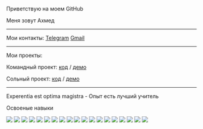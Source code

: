 Приветствую на моем GitHub 

Меня зовут Ахмед
<hr/>

Мои контакты: [Telegram](https://t.me/Desert_Viper) [Gmail](Germes955@gmail.com)
<hr/>
Мои проекты:

Командный проект: 
[код](https://github.com/MarciusCoreolan/courses) / [демо](https://courses01.herokuapp.com)

Сольный проект:
[код](https://github.com/MarciusCoreolan/social_network) / [демо]()

<hr/>

Experentia est optima magistra - Опыт есть лучший учитель

Освоеные навыки

<img src="https://camo.githubusercontent.com/d1aed24926bf4fa8da6c4b1036cc2f16046a1a7e43243edc65ec2f77bc29f54c/68747470733a2f2f696d672e736869656c64732e696f2f62616467652f2d48544d4c352d3332363961383f7374796c653d666f722d7468652d6261646765266c6f676f3d48544d4c35266c6f676f436f6c6f723d"/> <img src="https://camo.githubusercontent.com/2fc416c6da1a60389de0c0a8b2800572733edbd60defea74fbaf05830ec2770f/68747470733a2f2f696d672e736869656c64732e696f2f62616467652f2d4353532d626c75653f7374796c653d666f722d7468652d6261646765266c6f676f3d48544d4c35266c6f676f436f6c6f723d7768697465"/>
<img src="https://camo.githubusercontent.com/8648a0260432e0fd8db29d746701df764706514a806524244419a313e046e8e9/68747470733a2f2f696d672e736869656c64732e696f2f62616467652f2d4a6176615363726970742d79656c6c6f773f7374796c653d666f722d7468652d6261646765266c6f676f3d4a617661536372697074266c6f676f436f6c6f723d7768697465"/> <img src="https://camo.githubusercontent.com/7f4931495ba3a8b88b75935ec00486ccb40d30b8d613829df0bdf86eaf2d8abb/68747470733a2f2f696d672e736869656c64732e696f2f62616467652f2d4e6f64656a732d3433383533643f7374796c653d666f722d7468652d6261646765266c6f676f3d4e6f64652e6a73266c6f676f436f6c6f723d7768697465"/>
<img src="https://camo.githubusercontent.com/771617f2eac4ed5bc7d9ae680e4edafef9ba31bbb4d0d30ea21cf944dfa62a81/68747470733a2f2f696d672e736869656c64732e696f2f62616467652f2d52656163742d3435623864383f7374796c653d666f722d7468652d6261646765266c6f676f3d7265616374266c6f676f436f6c6f723d7768697465"/> <img src="https://camo.githubusercontent.com/b740e23fecd51e6f8f052f4e9476bab70d99342c9c4e7f7846c7ad76761eedc9/68747470733a2f2f696d672e736869656c64732e696f2f62616467652f2d52656475782d3433303039383f7374796c653d666f722d7468652d6261646765266c6f676f3d7265647578266c6f676f436f6c6f723d7768697465"/>
<img src="https://camo.githubusercontent.com/3828882d27e2f29f0548b26a8c05b26b35841920e3442574c4f8708edb42a87c/68747470733a2f2f696d672e736869656c64732e696f2f62616467652f2d52656475785f5468756e6b2d77686974653f7374796c653d666f722d7468652d6261646765266c6f676f3d5265647578266c6f676f436f6c6f723d343330303938"/> <img src="https://camo.githubusercontent.com/cb3c8adf7b1a07a0236bf33802aa7919a64df5dd3a12e4b7f5bff214fba480dd/68747470733a2f2f696d672e736869656c64732e696f2f62616467652f2d52454143545f484f4f4b532d3332353061383f7374796c653d666f722d7468652d6261646765266c6f676f3d5245414354266c6f676f436f6c6f723d"/>
<img src="https://camo.githubusercontent.com/6195c0b5e41e882ce971a5c79732afde458ab81f14186978ef06b81cc49cd961/68747470733a2f2f696d672e736869656c64732e696f2f62616467652f2d52656475785f4c6f676765722d3433303039383f7374796c653d666f722d7468652d6261646765266c6f676f3d5265647578266c6f676f436f6c6f723d7768697465"/> <img src="https://camo.githubusercontent.com/a4ca6b71d62aa6f56199242308ccb9619737bc6d78aeb0599ba5978866e72789/68747470733a2f2f696d672e736869656c64732e696f2f62616467652f2d52656163745f526f757465722d626c61636b3f7374796c653d666f722d7468652d6261646765266c6f676f3d72656163742d726f75746572266c6f676f436f6c6f723d6f72616e6765"/>
<img src="https://camo.githubusercontent.com/324ecb8e3920e6c4826b60f2afd553c8a1b6ea87782030de0eaa65bb8c8b2919/68747470733a2f2f696d672e736869656c64732e696f2f62616467652f2d4769742d4630353033323f7374796c653d666f722d7468652d6261646765266c6f676f3d676974266c6f676f436f6c6f723d7768697465"/> <img src="https://camo.githubusercontent.com/9bceb931d755afc93679b5b7fbdffd68403e3c6bb78fe29d1de662cac4be014a/68747470733a2f2f696d672e736869656c64732e696f2f62616467652f2d4769746875622d626c61636b3f7374796c653d666f722d7468652d6261646765266c6f676f3d676974687562266c6f676f436f6c6f723d7768697465"/>
<img src="https://camo.githubusercontent.com/34d9487f29365780fa14138d197a71172a0e1fb8765fcb28734dcd0770f7eba7/68747470733a2f2f696d672e736869656c64732e696f2f62616467652f2d4865726f6b752d3736344142433f7374796c653d666f722d7468652d6261646765266c6f676f3d6865726f6b75266c6f676f436f6c6f723d7768697465"/> <img src="https://camo.githubusercontent.com/87dd3d6684bf50a95c675601d293b094a248f5b3b3d702146f9ac213455a57c4/68747470733a2f2f696d672e736869656c64732e696f2f62616467652f65736c696e742d626c75653f7374796c653d666f722d7468652d6261646765266c6f676f3d65736c696e74"/>
<img src="https://camo.githubusercontent.com/b8d8f86e6d867b32efe2840e427f6bfbe9cbf6d800ddb921ecc40dce578ff341/68747470733a2f2f696d672e736869656c64732e696f2f62616467652f2d50726574746965722d677265793f7374796c653d666f722d7468652d6261646765266c6f676f3d5072657474696572266c6f676f436f6c6f723d6f72616e6765"/> <img src="https://camo.githubusercontent.com/cce340a49ea69f07b55fd3481df80def1dc60ee829557922bb09a31ff5a66944/68747470733a2f2f696d672e736869656c64732e696f2f62616467652f2d504f53544d414e2d3332356461383f7374796c653d666f722d7468652d6261646765266c6f676f3d504f53544d414e266c6f676f436f6c6f723d"/>
<img src="https://camo.githubusercontent.com/1a8bcf79d7cc8766a99698d5a89567b16ae67774fe83a4ba88370f10cef1719f/68747470733a2f2f696d672e736869656c64732e696f2f62616467652f2d4e6f64656d6f6e2d626c61636b3f7374796c653d666f722d7468652d6261646765266c6f676f3d6e6f64656d6f6e266c6f676f436f6c6f723d343338353364"/> <img src="https://camo.githubusercontent.com/970d31581631576cd3f49c6fb4f75faf129373cdc208526e8f64bae88c73c152/68747470733a2f2f696d672e736869656c64732e696f2f62616467652f2d426f6f7473747261702d3433303039383f7374796c653d666f722d7468652d6261646765266c6f676f3d426f6f747374726170266c6f676f436f6c6f723d7768697465"/>
<img src="https://camo.githubusercontent.com/709e211a1661cd63e675035bcba203faaa272d057887aee138e1c2d4f634c48b/68747470733a2f2f696d672e736869656c64732e696f2f62616467652f2d4669676d612d726762283234322c2037382c203330293f7374796c653d666f722d7468652d6261646765266c6f676f3d6669676d61266c6f676f436f6c6f723d7768697465"/>
